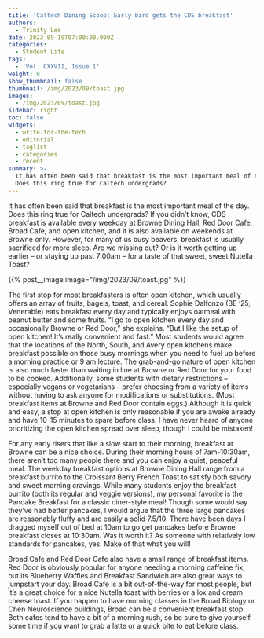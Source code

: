 ```yaml
---
title: 'Caltech Dining Scoop: Early bird gets the CDS breakfast'
authors:
  - Trinity Lee
date: 2023-09-19T07:00:00.000Z
categories:
  - Student Life
tags:
  - 'Vol. CXXVII, Issue 1'
weight: 0
show_thumbnail: false
thumbnail: /img/2023/09/toast.jpg
images:
  - /img/2023/09/toast.jpg
sidebar: right
toc: false
widgets:
  - write-for-the-tech
  - editorial
  - taglist
  - categories
  - recent
summary: >-
  It has often been said that breakfast is the most important meal of the day.
  Does this ring true for Caltech undergrads?
---
```


It has often been said that breakfast is the most important meal of the day. Does this ring true for Caltech undergrads? If you didn’t know, CDS breakfast is available every weekday at Browne Dining Hall, Red Door Cafe, Broad Cafe, and open kitchen, and it is also available on weekends at Browne only. However, for many of us busy beavers, breakfast is usually sacrificed for more sleep. Are we missing out? Or is it worth getting up earlier – or staying up past 7:00am – for a taste of that sweet, sweet Nutella Toast?

{{% post__image image="/img/2023/09/toast.jpg" %}}

The first stop for most breakfasters is often open kitchen, which usually offers an array of fruits, bagels, toast, and cereal. Sophie Dalfonzo (BE ‘25, Venerable) eats breakfast every day and typically enjoys oatmeal with peanut butter and some fruits. “I go to open kitchen every day and occasionally Browne or Red Door,” she explains. “But I like the setup of open kitchen! It’s really convenient and fast.” Most students would agree that the locations of the North, South, and Avery open kitchens make breakfast possible on those busy mornings when you need to fuel up before a morning practice or 9 am lecture. The grab-and-go nature of open kitchen is also much faster than waiting in line at Browne or Red Door for your food to be cooked. Additionally, some students with dietary restrictions – especially vegans or vegetarians – prefer choosing from a variety of items without having to ask anyone for modifications or substitutions. (Most breakfast items at Browne and Red Door contain eggs.) Although it is quick and easy, a stop at open kitchen is only reasonable if you are awake already and have 10-15 minutes to spare before class. I have never heard of anyone prioritizing the open kitchen spread over sleep, though I could be mistaken!

For any early risers that like a slow start to their morning, breakfast at Browne can be a nice choice. During their morning hours of 7am-10:30am, there aren’t too many people there and you can enjoy a quiet, peaceful meal. The weekday breakfast options at Browne Dining Hall range from a breakfast burrito to the Croissant Berry French Toast to satisfy both savory and sweet morning cravings. While many students enjoy the breakfast burrito (both its regular and veggie versions), my personal favorite is the Pancake Breakfast for a classic diner-style meal! Though some would say they’ve had better pancakes, I would argue that the three large pancakes are reasonably fluffy and are easily a solid 7.5/10. There have been days I dragged myself out of bed at 10am to go get pancakes before Browne breakfast closes at 10:30am. Was it worth it? As someone with relatively low standards for pancakes, yes. Make of that what you will!

Broad Cafe and Red Door Cafe also have a small range of breakfast items. Red Door is obviously popular for anyone needing a morning caffeine fix, but its Blueberry Waffles and Breakfast Sandwich are also great ways to jumpstart your day. Broad Cafe is a bit out-of-the-way for most people, but it’s a great choice for a nice Nutella toast with berries or a lox and cream cheese toast. If you happen to have morning classes in the Broad Biology or Chen Neuroscience buildings, Broad can be a convenient breakfast stop. Both cafes tend to have a bit of a morning rush, so be sure to give yourself some time if you want to grab a latte or a quick bite to eat before class.
